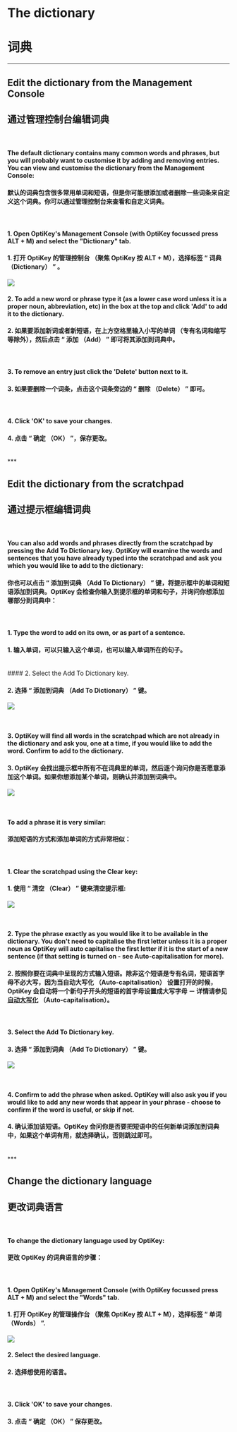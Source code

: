 # The dictionary
# 词典
***
## Edit the dictionary from the Management Console
## 通过管理控制台编辑词典
</br>

#### The default dictionary contains many common words and phrases, but you will probably want to customise it by adding and removing entries. You can view and customise the dictionary from the Management Console:


#### 默认的词典包含很多常用单词和短语，但是你可能想添加或者删除一些词条来自定义这个词典。你可以通过管理控制台来查看和自定义词典。
</br>

#### 1. Open OptiKey's Management Console (with OptiKey focussed press ALT + M) and select the "Dictionary" tab.

#### 1. 打开 OptiKey 的管理控制台 （聚焦 OptiKey 按 ALT + M），选择标签 “ 词典 （Dictionary） ” 。

![](https://github.com/JuliusSweetland/OptiKey/raw/gh-pages/images/Management_Console_Dictionary_Numbered.png)
</br>

#### 2. To add a new word or phrase type it (as a lower case word unless it is a proper noun, abbreviation, etc) in the box at the top and click 'Add' to add it to the dictionary.

#### 2. 如果要添加新词或者新短语，在上方空格里输入小写的单词 （专有名词和缩写等除外），然后点击 “ 添加 （Add） ” 即可将其添加到词典中。 
</br>

#### 3. To remove an entry just click the 'Delete' button next to it.

#### 3. 如果要删除一个词条，点击这个词条旁边的 “ 删除 （Delete） ” 即可。
</br>

#### 4. Click 'OK' to save your changes.

#### 4. 点击 “ 确定 （OK） ”，保存更改。
</br>
***

## Edit the dictionary from the scratchpad

## 通过提示框编辑词典
</br>

#### You can also add words and phrases directly from the scratchpad by pressing the Add To Dictionary key. OptiKey will examine the words and sentences that you have already typed into the scratchpad and ask you which you would like to add to the dictionary:

#### 你也可以点击 “ 添加到词典 （Add To Dictionary） ” 键，将提示框中的单词和短语添加到词典。OptiKey 会检查你输入到提示框的单词和句子，并询问你想添加哪部分到词典中：
</br>

#### 1. Type the word to add on its own, or as part of a sentence.

#### 1. 输入单词，可以只输入这个单词，也可以输入单词所在的句子。
</br>
#### 2. Select the Add To Dictionary key.

#### 2. 选择 “ 添加到词典 （Add To Dictionary） ” 键。

![](https://github.com/JuliusSweetland/OptiKey/raw/gh-pages/images/Key_AddToDictionary_Up.png)

</br>

#### 3. OptiKey will find all words in the scratchpad which are not already in the dictionary and ask you, one at a time, if you would like to add the word. Confirm to add to the dictionary.

#### 3. OptiKey 会找出提示框中所有不在词典里的单词，然后逐个询问你是否愿意添加这个单词。如果你想添加某个单词，则确认并添加到词典中。
![](https://github.com/JuliusSweetland/OptiKey/raw/gh-pages/images/Keyboard_YesNoQuestion.png)

</br>

#### To add a phrase it is very similar:

#### 添加短语的方式和添加单词的方式非常相似：
</br>

#### 1. Clear the scratchpad using the Clear key:

#### 1. 使用 “ 清空 （Clear） ” 键来清空提示框:

![](https://github.com/JuliusSweetland/OptiKey/raw/gh-pages/images/Key_Clear_Up.png)

</br>

#### 2. Type the phrase exactly as you would like it to be available in the dictionary. You don't need to capitalise the first letter unless it is a proper noun as OptiKey will auto capitalise the first letter if it is the start of a new sentence (if that setting is turned on - see Auto-capitalisation for more).

#### 2. 按照你要在词典中呈现的方式输入短语。除非这个短语是专有名词，短语首字母不必大写，因为当自动大写化 （Auto-capitalisation） 设置打开的时候，OptiKey 会自动将一个新句子开头的短语的首字母设置成大写字母 － 详情请参见 [自动大写化](https://github.com/JuliusSweetland/OptiKey/wiki#auto-capitalisation-and-auto-spacing) （Auto-capitalisation）。

</br>

#### 3. Select the Add To Dictionary key.

#### 3. 选择 “ 添加到词典 （Add To Dictionary） ” 键。
![](https://github.com/JuliusSweetland/OptiKey/raw/gh-pages/images/Key_AddToDictionary_Up.png)

</br>


#### 4. Confirm to add the phrase when asked. OptiKey will also ask you if you would like to add any new words that appear in your phrase - choose to confirm if the word is useful, or skip if not.

#### 4. 确认添加该短语。OptiKey 会问你是否要把短语中的任何新单词添加到词典中，如果这个单词有用，就选择确认，否则跳过即可。

</br>
***


## Change the dictionary language

## 更改词典语言
</br>

#### To change the dictionary language used by OptiKey:

#### 更改 OptiKey 的词典语言的步骤：
</br>

#### 1. Open OptiKey's Management Console (with OptiKey focussed press ALT + M) and select the "Words" tab.

#### 1. 打开 OptiKey 的管理操作台 （聚焦 OptiKey 按 ALT + M），选择标签 “ 单词 （Words） ”. 

![](https://github.com/JuliusSweetland/OptiKey/raw/gh-pages/images/Management_Console_Words_Numbered.png)
</br>

#### 2. Select the desired language.

#### 2. 选择想使用的语言。
</br>

#### 3. Click 'OK' to save your changes.

#### 3. 点击 “ 确定 （OK） ” 保存更改。
</br>
